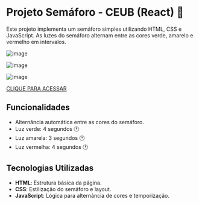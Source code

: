 # Projeto Semáforo - CEUB (React) 🚦

Este projeto implementa um semáforo simples utilizando HTML, CSS e JavaScript. As luzes do semáforo alternam entre as cores verde, amarelo e vermelho em intervalos.

![image](https://github.com/user-attachments/assets/2de9daf2-1d76-4467-a6a9-da36cf3f60ee)

![image](https://github.com/user-attachments/assets/f2eb0914-a486-4b1a-bd97-1fa285394fb6)

![image](https://github.com/user-attachments/assets/15ccf7ab-8d22-4567-b98e-bf286cb3814b)

[CLIQUE PARA ACESSAR]()


## Funcionalidades
- Alternância automática entre as cores do semáforo.
- Luz verde: 4 segundos 🕐
- Luz amarela: 3 segundos 🕐
- Luz vermelha: 4 segundos 🕐

## Tecnologias Utilizadas

- **HTML**: Estrutura básica da página.
- **CSS**: Estilização do semáforo e layout.
- **JavaScript**: Lógica para alternância de cores e temporização.
